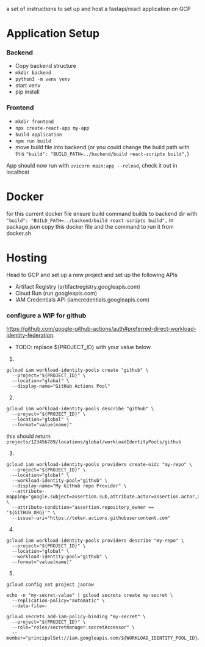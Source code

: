 a set of instructions to set up and host a fastapi/react application on GCP

# Application Setup

### Backend
- Copy backend structure
- `mkdir backend`
- `python3 -m venv venv`
- start venv
- pip install


### Frontend
- `mkdir frontend`
- `npx create-react-app my-app`
- `build application`
- `npm run build`
- move build file into backend (or you could change the build path with this `"build": "BUILD_PATH=../backend/build react-scripts build",`)


App should now run with `uvicorn main:app --reload`, check it out in localhost


# Docker
for this current docker file ensure build command builds to backend dir with `"build": "BUILD_PATH=../backend/build react-scripts build",` in package.json 
copy this docker file and the command to run it from docker.sh

# Hosting 
Head to GCP and set up a new project and set up the following APIs

- Artifact Registry (artifactregistry.googleapis.com)
- Cloud Run (run.googleapis.com)
- IAM Credentials API (iamcredentials.googleapis.com)

### configure a WIP for github
https://github.com/google-github-actions/auth#preferred-direct-workload-identity-federation.

- TODO: replace ${PROJECT_ID} with your value below.

1. 
```
gcloud iam workload-identity-pools create "github" \
  --project="${PROJECT_ID}" \
  --location="global" \
  --display-name="GitHub Actions Pool"
```
2. 
```
gcloud iam workload-identity-pools describe "github" \
  --project="${PROJECT_ID}" \
  --location="global" \
  --format="value(name)"
```
this should return `projects/123456789/locations/global/workloadIdentityPools/github`

3. 
```
gcloud iam workload-identity-pools providers create-oidc "my-repo" \
  --project="${PROJECT_ID}" \
  --location="global" \
  --workload-identity-pool="github" \
  --display-name="My GitHub repo Provider" \
  --attribute-mapping="google.subject=assertion.sub,attribute.actor=assertion.actor,attribute.repository=assertion.repository,attribute.repository_owner=assertion.repository_owner" \
  --attribute-condition="assertion.repository_owner == '${GITHUB_ORG}'" \
  --issuer-uri="https://token.actions.githubusercontent.com"
```

4. 
```
gcloud iam workload-identity-pools providers describe "my-repo" \
  --project="${PROJECT_ID}" \
  --location="global" \
  --workload-identity-pool="github" \
  --format="value(name)"
```

5. 

```
gcloud config set project jaorow
```
```
echo -n "my-secret-value" | gcloud secrets create my-secret \
  --replication-policy="automatic" \
  --data-file=-
```
```
gcloud secrets add-iam-policy-binding "my-secret" \
  --project="${PROJECT_ID}" \
  --role="roles/secretmanager.secretAccessor" \
  --member="principalSet://iam.googleapis.com/${WORKLOAD_IDENTITY_POOL_ID}/attribute.repository/${REPO}"
```
